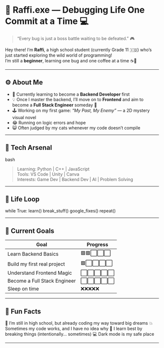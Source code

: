 # 🐾 Raffi.exe — Debugging Life One Commit at a Time 💻

> “Every bug is just a boss battle waiting to be defeated.” 🎮  

Hey there! I’m **Raffi**, a high school student (currently Grade 11 🇮🇩) who’s just started exploring the wild world of programming!  
I’m still a **beginner**, learning one bug and one coffee at a time ☕🐛  

---

## ⚙️ About Me
- 🧠 Currently learning to become a **Backend Developer** first  
- 💡 Once I master the backend, I’ll move on to **Frontend** and aim to become a **Full Stack Engineer** someday 🚀  
- 🕹️ Working on my first game: *“My Past, My Enemy”* — a 2D mystery visual novel  
- 😂 Running on logic errors and hope 
- 😺 Often judged by my cats whenever my code doesn’t compile  

---

## 💾 Tech Arsenal
bash
> Learning: Python | C++ | JavaScript  
> Tools: VS Code | Unity | Canva  
> Interests: Game Dev | Backend Dev | AI | Problem Solving

---

## 🔁 Life Loop
while True:
    learn()
    break_stuff()
    google_fixes()
    repeat()

---

## 🧩 Current Goals
| Goal                         | Progress |
| ---------------------------- | -------- |
| Learn Backend Basics         | 🟩🟩⬜⬜⬜  |
| Build my first real project  | 🟩⬜⬜⬜⬜   |
| Understand Frontend Magic    | ⬜⬜⬜⬜⬜    |
| Become a Full Stack Engineer | ⬜⬜⬜⬜⬜    |
| Sleep on time                | ❌❌❌❌❌    |

---

## 🎨 Fun Facts
🐾 I’m still in high school, but already coding my way toward big dreams
💥 Sometimes my code works, and I have no idea why
🧩 I learn best by breaking things (intentionally… sometimes)
💻 Dark mode is my safe place

---

```bash
